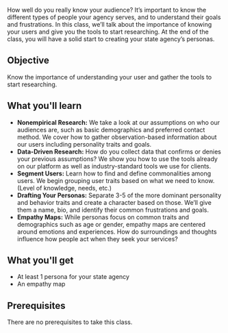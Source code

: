 How well do you really know your audience? It’s important to know the different types of people your agency serves, and to understand their goals and frustrations. In this class, we’ll talk about the importance of knowing your users and give you the tools to start researching. At the end of the class, you will have a solid start to creating your state agency’s personas.

## Objective
Know the importance of understanding your user and gather the tools to start researching.

## What you'll learn
- **Nonempirical Research:** We take a look at our assumptions on who our audiences are, such as basic demographics and preferred contact method. We cover how to gather observation-based information about our users including personality traits and goals.
- **Data-Driven Research:** How do you collect data that confirms or denies your previous assumptions? We show you how to use the tools already on our platform as well as industry-standard tools we use for clients.
- **Segment Users:** Learn how to find and define commonalities among users. We begin grouping user traits based on what we need to know. (Level of knowledge, needs, etc.)
- **Drafting Your Personas:** Separate 3-5 of the more dominant personality and behavior traits and create a character based on those. We’ll give them a name, bio, and identify their common frustrations and goals.
- **Empathy Maps:** While personas focus on common traits and demographics such as age or gender, empathy maps are centered around emotions and experiences. How do surroundings and thoughts influence how people act when they seek your services?

## What you'll get
- At least 1 persona for your state agency
- An empathy map

## Prerequisites
There are no prerequisites to take this class.
